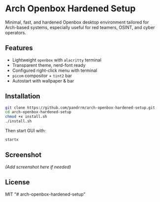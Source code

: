 # Arch Openbox Hardened Setup

Minimal, fast, and hardened Openbox desktop environment tailored for Arch-based systems, especially useful for red teamers, OSINT, and cyber operators.

## Features
- Lightweight `openbox` with `alacritty` terminal
- Transparent theme, nerd-font ready
- Configured right-click menu with terminal
- `picom` compositor + `tint2` bar
- Autostart with wallpaper & bar

## Installation

```bash
git clone https://github.com/pandrrm/arch-openbox-hardened-setup.git
cd arch-openbox-hardened-setup
chmod +x install.sh
./install.sh
```

Then start GUI with:

```bash
startx
```

## Screenshot

*(Add screenshot here if needed)*

## License
MIT
"# arch-openbox-hardened-setup" 
